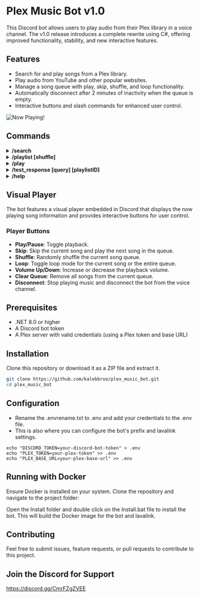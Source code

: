 # Plex Music Bot v1.0

This Discord bot allows users to play audio from their Plex library in a voice channel. The v1.0 release introduces a complete rewrite using C#, offering improved functionality, stability, and new interactive features.

## Features
- Search for and play songs from a Plex library.
- Play audio from YouTube and other popular websites.
- Manage a song queue with play, skip, shuffle, and loop functionality.
- Automatically disconnect after 2 minutes of inactivity when the queue is empty.
- Interactive buttons and slash commands for enhanced user control.

![Now Playing!](images/buttons.PNG)

## Commands

<details>
  <summary><b>/search <query> <source></b></summary>
  Search media from various sources (Plex, YouTube, etc.). Select results from interactive menus.
  - **Example**: `/search query:"Your Query" source:"plex"`
</details>

<details>
  <summary><b>/playlist <playlist> [shuffle]</b></summary>
  Play songs from a specified Plex playlist. Optionally shuffle the playlist.
  - **Example**: `/playlist playlist:"Your Playlist" shuffle:true`
</details>

<details>
  <summary><b>/play <query></b></summary>
  Play music from YouTube using the specified query.
  - **Example**: `/play query:"Your Song"`
</details>

<details>
  <summary><b>/test_response <type> [query] [playlistID]</b></summary>
  Test API responses and return JSON in the console.
  - **Example**: `/test_response type:playlists`
</details>

<details>
  <summary><b>/help</b></summary>
  Show a summary of available commands.
  - **Example**: `/help`
</details>

## Visual Player
The bot features a visual player embedded in Discord that displays the now playing song information and provides interactive buttons for user control.

### Player Buttons
- **Play/Pause**: Toggle playback.
- **Skip**: Skip the current song and play the next song in the queue.
- **Shuffle**: Randomly shuffle the current song queue.
- **Loop**: Toggle loop mode for the current song or the entire queue.
- **Volume Up/Down**: Increase or decrease the playback volume.
- **Clear Queue**: Remove all songs from the current queue.
- **Disconnect**: Stop playing music and disconnect the bot from the voice channel.

## Prerequisites
- .NET 8.0 or higher
- A Discord bot token
- A Plex server with valid credentials (using a Plex token and base URL)

## Installation
Clone this repository or download it as a ZIP file and extract it.

```bash
git clone https://github.com/kalebbroo/plex_music_bot.git
cd plex_music_bot
```

## Configuration
- Rename the .envrename.txt to .env and add your credentials to the .env file.
- This is also where you can configure the bot's prefix and lavalink settings.

```env
echo "DISCORD_TOKEN=your-discord-bot-token" > .env
echo "PLEX_TOKEN=your-plex-token" >> .env
echo "PLEX_BASE_URL=your-plex-base-url" >> .env
```
## Running with Docker
Ensure Docker is installed on your system.
Clone the repository and navigate to the project folder:

Open the Install folder and double click on the Install.bat file to install the bot. This will build the Docker image for the bot and lavalink.

## Contributing
Feel free to submit issues, feature requests, or pull requests to contribute to this project.

## Join the Discord for Support
https://discord.gg/CmrFZgZVEE